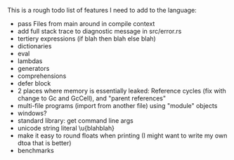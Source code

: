 
This is a rough todo list of features I need to add to the language:

* pass Files from main around in compile context
* add full stack trace to diagnostic message in src/error.rs
* tertiery expressions (if blah then blah else blah)
* dictionaries
* eval
* lambdas
* generators
* comprehensions
* defer block
* 2 places where memory is essentially leaked: Reference cycles (fix with change to Gc and GcCell), and "parent references"
* multi-file programs (import from another file) using "module" objects
* windows?
* standard library: get command line args
* unicode string literal \u{blahblah}
* make it easy to round floats when printing (I might want to write my own dtoa that is better)
* benchmarks
